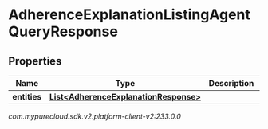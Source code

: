 # AdherenceExplanationListingAgentQueryResponse


## Properties

| Name | Type | Description | Notes |
| ------------ | ------------- | ------------- | ------------- |
| **entities** | [**List&lt;AdherenceExplanationResponse&gt;**](AdherenceExplanationResponse) |  |  [optional] |




_com.mypurecloud.sdk.v2:platform-client-v2:233.0.0_
